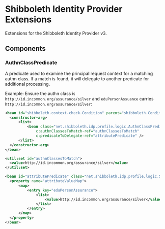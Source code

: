 # Shibboleth Identity Provider Extensions
Extensions for the Shibboleth Identity Provider v3. 

## Components

### AuthnClassPredicate

A predicate used to examine the principal request context for a matching authn class. If a match is found,
it will delegate to another predicate for additional processing.

Example:
Ensure the authn class is `http://id.incommon.org/assurance/silver` and `eduPersonAssuance` 
carries `http://id.incommon.org/assurance/silver`:

```xml
<bean id="shibboleth.context-check.Condition" parent="shibboleth.Conditions.AND">
  <constructor-arg>
      <list>
          <bean class="net.shibboleth.idp.profile.logic.AuthnClassPredicate"
              c:authnClassesToMatch-ref="authnClassesToMatch"
              c:predicateToDelegate-ref="attributePredicate" />
      </list>
  </constructor-arg>
</bean>

<util:set id="authnClassesToMatch">
  <value>http://id.incommon.org/assurance/silver</value>
</util:set>

<bean id="attributePredicate" class="net.shibboleth.idp.profile.logic.SimpleAttributePredicate">
  <property name="attributeValueMap">
      <map>
          <entry key="eduPersonAssurance">
              <list>
                  <value>http://id.incommon.org/assurance/silver</value>
              </list>
          </entry>
      </map>
  </property>
</bean>
```
